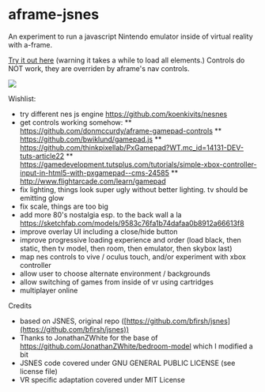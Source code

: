 # aframe-jsnes
An experiment to run a javascript Nintendo emulator inside of virtual reality with a-frame.

[Try it out here](https://kfarr.github.io/aframe-jsnes/) (warning it takes a while to load all elements.) Controls do NOT work, they are overriden by aframe's nav controls.

<img src="https://kfarr.github.io/aframe-jsnes/assets/aframe-jsnes-screenshot.jpg" />

Wishlist:
* try different nes js engine https://github.com/koenkivits/nesnes
* get controls working somehow:
** https://github.com/donmccurdy/aframe-gamepad-controls
** https://github.com/bwiklund/gamepad.js
** https://github.com/thinkpixellab/PxGamepad?WT.mc_id=14131-DEV-tuts-article22
** https://gamedevelopment.tutsplus.com/tutorials/simple-xbox-controller-input-in-html5-with-pxgamepad--cms-24585
** http://www.flightarcade.com/learn/gamepad
* fix lighting, things look super ugly without better lighting. tv should be emitting glow
* fix scale, things are too big
* add more 80's nostalgia esp. to the back wall a la https://sketchfab.com/models/9583c76fa1b74dafaa0b8912a66613f8
* improve overlay UI including a close/hide button
* improve progressive loading experience and order (load black, then static, then tv model, then room, then emulator, then skybox last)
* map nes controls to vive / oculus touch, and/or experiment with xbox controller
* allow user to choose alternate environment / backgrounds
* allow switching of games from inside of vr using cartridges
* multiplayer online

Credits
- based on JSNES, original repo ([https://github.com/bfirsh/jsnes](https://github.com/bfirsh/jsnes))
- Thanks to JonathanZWhite for the base of https://github.com/JonathanZWhite/bedroom-model which I modified a bit
- JSNES code covered under GNU GENERAL PUBLIC LICENSE (see license file)
- VR specific adaptation covered under MIT License
